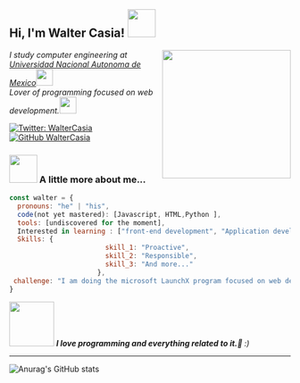 
<h2> Hi, I'm Walter Casia! <img src="https://media.giphy.com/media/mGcNjsfWAjY5AEZNw6/giphy.gif" width="50"></h2>
<img align='right' src="https://pbs.twimg.com/media/FLQSzYLWYAAkrbj?format=jpg&name=small" width="230">
<p><em>I study computer engineering at <a href="https://www.ingenieria.unam.mx/">Universidad Nacional Autonoma de Mexico</a><img src="https://stickers.gg/assets/stickers/2379-wumpus-love.png" width="30"></br>Lover of programming focused on web development.<img src="https://media.giphy.com/media/WUlplcMpOCEmTGBtBW/giphy.gif" width="30"> 
</em></p>

[![Twitter: WalterCasia](https://img.shields.io/twitter/follow/walter_casia?style=social)](https://twitter.com/walter_casia)
[![GitHub WalterCasia](https://img.shields.io/github/followers/WalterCC17?style=social)](https://github.com/WalterCC17)


### <img src="https://vultam.net/img/background/wumpus.png" width="50"> A little more about me...  

```javascript
const walter = {
  pronouns: "he" | "his",
  code(not yet mastered): [Javascript, HTML,Python ],
  tools: [undiscovered for the moment],
  Interested in learning : ["front-end development", "Application development"],
  Skills: {
                        skill_1: "Proactive",
                        skill_2: "Responsible",
                        skill_3: "And more..."
                      },
 challenge: "I am doing the microsoft LaunchX program focused on web development."
}
```

<img src="https://media0.giphy.com/media/WFZvB7VIXBgiz3oDXE/giphy.gif?cid=ecf05e47nrcfpn7tbf7d7jsto6nbwt2qrd4lhmaw4jk7y921&rid=giphy.gif&ct=s" width="80"> <em><b>I love programming and everything related to it.💙 </b>  <b></b> :)</em>

---

![Anurag's GitHub stats](https://github-readme-stats.vercel.app/api?username=WalterCC17&show_icons=true&theme=github_dark)
